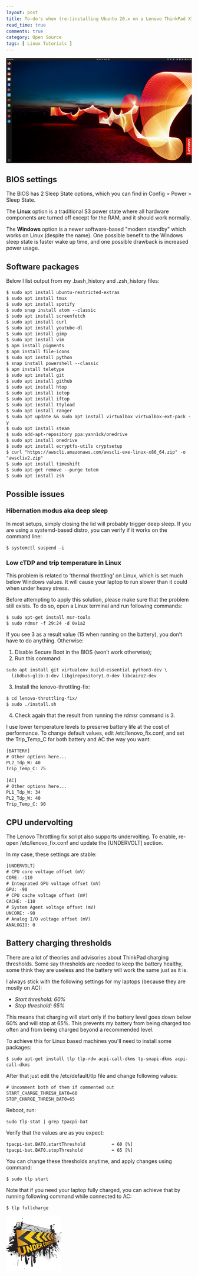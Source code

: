 ```yaml
---
layout: post
title: To-do's when (re-)installing Ubuntu 20.x on a Lenovo ThinkPad X1 Carbon Gen 8
read_time: true
comments: true
category: Open Source 
tags: [ Linux Tutorials ]
---
```


<img src="/assets/groovy-gorilla.png" width="654">

## BIOS settings

The BIOS has 2 Sleep State options, which you can find in Config > Power > Sleep State. 

The **Linux** option is a traditional S3 power state where all hardware components are turned off except for the RAM, and it should work normally. 

The **Windows** option is a newer software-based "modern standby" which works on Linux (despite the name). One possible benefit to the Windows sleep state is faster wake up time, and one possible drawback is increased power usage. 

## Software packages

Below I list output from my .bash_history and .zsh_history files:
```
$ sudo apt install ubuntu-restricted-extras
$ sudo apt install tmux
$ sudo apt install spotify
$ sudo snap install atom --classic
$ sudo apt install screenfetch
$ sudo apt install curl
$ sudo apt install youtube-dl
$ sudo apt install gimp
$ sudo apt install vim
$ apm install pigments
$ apm install file-icons
$ sudo apt install python
$ snap install powershell --classic
$ apm install teletype
$ sudo apt install git
$ sudo apt install github
$ sudo apt install htop
$ sudo apt install iotop
$ sudo apt install iftop
$ sudo apt install ttyload
$ sudo apt install ranger
$ sudo apt update && sudo apt install virtualbox virtualbox-ext-pack -y
$ sudo apt install steam
$ sudo add-apt-repository ppa:yann1ck/onedrive
$ sudo apt install onedrive
$ sudo apt install ecryptfs-utils cryptsetup
$ curl "https://awscli.amazonaws.com/awscli-exe-linux-x86_64.zip" -o "awscliv2.zip"
$ sudo apt install timeshift
$ sudo apt-get remove --purge totem
$ sudo apt install zsh
```
## Possible issues

### Hibernation modus aka deep sleep

In most setups, simply closing the lid will probably trigger deep sleep. If you are using a systemd-based distro, you can verify if it works on the command line:
```
$ systemctl suspend -i
```
### Low cTDP and trip temperature in Linux

This problem is related to 'thermal throttling' on Linux, which is set much below Windows values. It will cause your laptop to run slower than it could when under heavy stress.

Before attempting to apply this solution, please make sure that the problem still exists. To do so, open a Linux terminal and run following commands:
```
$ sudo apt-get install msr-tools
$ sudo rdmsr -f 29:24 -d 0x1a2
```
If you see 3 as a result value (15 when running on the battery), you don’t have to do anything. Otherwise:
1. Disable Secure Boot in the BIOS (won’t work otherwise);
2. Run this command:
```
sudo apt install git virtualenv build-essential python3-dev \
  libdbus-glib-1-dev libgirepository1.0-dev libcairo2-dev
```
3. Install the lenovo-throttling-fix:
```
$ cd lenovo-throttling-fix/
$ sudo ./install.sh
```
4. Check again that the result from running the rdmsr command is 3.

I use lower temperature levels to preserve battery life at the cost of performance. To change default values, edit /etc/lenovo_fix.conf, and set the Trip_Temp_C for both battery and AC the way you want:
```
[BATTERY]
# Other options here...
PL2_Tdp_W: 40
Trip_Temp_C: 75

[AC]
# Other options here...
PL1_Tdp_W: 34
PL2_Tdp_W: 40
Trip_Temp_C: 90
```
## CPU undervolting

The Lenovo Throttling fix script also supports undervolting. To enable, re-open /etc/lenovo_fix.conf and update the [UNDERVOLT] section. 

In my case, these settings are stable:
```
[UNDERVOLT]
# CPU core voltage offset (mV)
CORE: -110
# Integrated GPU voltage offset (mV)
GPU: -90
# CPU cache voltage offset (mV)
CACHE: -110
# System Agent voltage offset (mV)
UNCORE: -90
# Analog I/O voltage offset (mV)
ANALOGIO: 0
```
## Battery charging thresholds

There are a lot of theories and advisories about ThinkPad charging thresholds. 
Some say thresholds are needed to keep the battery healthy, some think they are useless and the battery will work the same just as it is.

I always stick with the following settings for my laptops (because they are mostly on AC):

- *Start threshold: 60%*
- *Stop threshold: 65%*

This means that charging will start only if the battery level goes down below 60% and will stop at 65%. This prevents my battery from being charged too often and from being charged beyond a recommended level.

To achieve this for Linux based machines you'll need to install some packages:
```
$ sudo apt-get install tlp tlp-rdw acpi-call-dkms tp-smapi-dkms acpi-call-dkms
```
After that just edit the /etc/default/tlp file and change following values:
```
# Uncomment both of them if commented out
START_CHARGE_THRESH_BAT0=60
STOP_CHARGE_THRESH_BAT0=65
```
Reboot, run:
```
sudo tlp-stat | grep tpacpi-bat
```
Verify that the values are as you expect:
```
tpacpi-bat.BAT0.startThreshold          = 60 [%]
tpacpi-bat.BAT0.stopThreshold           = 65 [%]
```
You can change these thresholds anytime, and apply changes using command:
```
$ sudo tlp start
```
Note that if you need your laptop fully charged, you can achieve that by running following command while connected to AC:
```
$ tlp fullcharge
```
![](/assets/under-construction.png)
